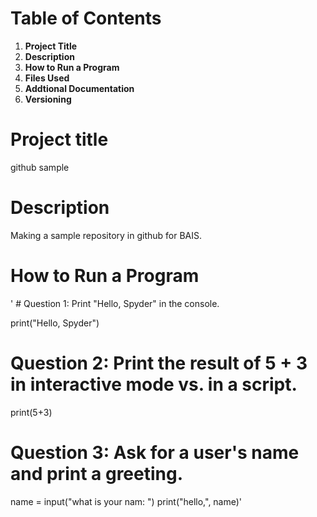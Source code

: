 # Table of Contents


1. **Project Title**
2. **Description**
3. **How to Run a Program**
4. **Files Used**
5. **Addtional Documentation**
6. **Versioning** 

# Project title 
github sample 

# Description 
Making a sample repository in github for BAIS. 

# How to Run a Program 
' # Question 1: Print "Hello, Spyder" in the console.

print("Hello, Spyder")

# Question 2: Print the result of 5 + 3 in interactive mode vs. in a script.

print(5+3)



# Question 3: Ask for a user's name and print a greeting.

name = input("what is your nam: ")
print("hello,", name)'
